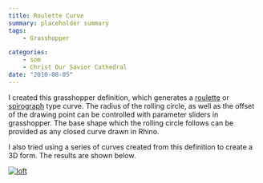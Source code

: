 ```yaml
---
title: Roulette Curve
summary: placeholder summary
tags:
    - Grasshopper

categories:
    - som
    - Christ Our Savior Cathedral
date: "2010-08-05"
---
```


I created this grasshopper definition, which generates a [roulette](http://en.wikipedia.org/wiki/Roulette_%28curve%29) or [spirograph](http://en.wikipedia.org/wiki/Spirograph) type curve. The radius of the rolling circle, as well as the offset of the drawing point can be controlled with parameter sliders in grasshopper. The base shape which the rolling circle follows can be provided as any closed curve drawn in Rhino.

<!-- more -->

I also tried using a series of curves created from this definition to create a 3D form. The results are shown below.

[![](http://www.ericanastas.com/wp-content/uploads/2012/04/loft-636x400.jpg "loft")](loft.jpg)
